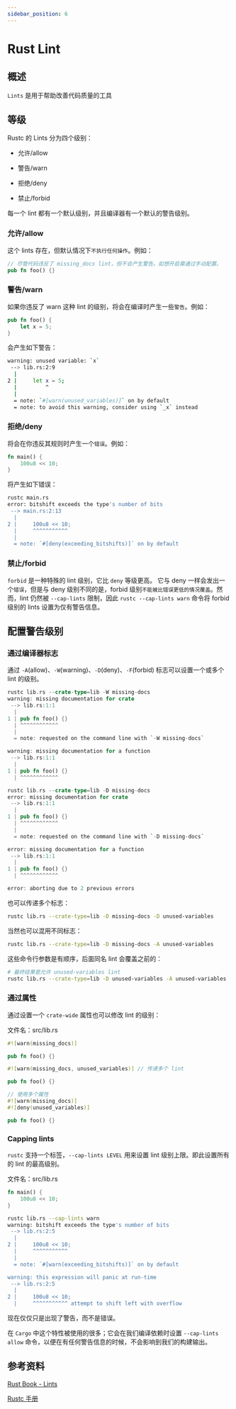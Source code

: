 ```yaml
---
sidebar_position: 6
---
```

    
# Rust Lint

## 概述

`Lints` 是用于帮助改善代码质量的工具

## 等级

Rustc 的 Lints 分为四个级别：

- 允许/allow

- 警告/warn

- 拒绝/deny

- 禁止/forbid

每一个 lint 都有一个默认级别，并且编译器有一个默认的警告级别。

### 允许/allow

这个 lints 存在，但默认情况下`不执行任何操作`。例如：

```rs
// 尽管代码违反了 missing_docs lint，但不会产生警告。如想开启需通过手动配置。
pub fn foo() {}
```

### 警告/warn

如果你违反了 warn 这种 lint 的级别，将会在编译时产生一些`警告`。例如：

```rs
pub fn foo() {
    let x = 5;
}
```

会产生如下警告：

```sh
warning: unused variable: `x`
 --> lib.rs:2:9
  |
2 |     let x = 5;
  |         ^
  |
  = note: `#[warn(unused_variables)]` on by default
  = note: to avoid this warning, consider using `_x` instead
```

### 拒绝/deny

将会在你违反其规则时产生一个`错误`。例如：

```rs
fn main() {
    100u8 << 10;
}
```

将产生如下错误：

```sh
rustc main.rs
error: bitshift exceeds the type's number of bits
 --> main.rs:2:13
  |
2 |     100u8 << 10;
  |     ^^^^^^^^^^^
  |
  = note: `#[deny(exceeding_bitshifts)]` on by default
```

### 禁止/forbid

`forbid` 是一种特殊的 lint 级别，它比 `deny` 等级更高。 它与 deny 一样会发出一个`错误`，但是与 deny 级别不同的是，forbid 级别`不能被比错误更低的情况覆盖`。然而，lint 仍然被 `--cap-lints` 限制，因此 `rustc --cap-lints warn` 命令将 forbid 级别的 lints 设置为仅有警告信息。

## 配置警告级别

### 通过编译器标志

通过 `-A`(allow)、`-W`(warning)、`-D`(deny)、`-F`(forbid) 标志可以设置一个或多个 lint 的级别。

```rs
rustc lib.rs --crate-type=lib -W missing-docs
warning: missing documentation for crate
 --> lib.rs:1:1
  |
1 | pub fn foo() {}
  | ^^^^^^^^^^^^
  |
  = note: requested on the command line with `-W missing-docs`

warning: missing documentation for a function
 --> lib.rs:1:1
  |
1 | pub fn foo() {}
  | ^^^^^^^^^^^^
```

```rs
rustc lib.rs --crate-type=lib -D missing-docs
error: missing documentation for crate
 --> lib.rs:1:1
  |
1 | pub fn foo() {}
  | ^^^^^^^^^^^^
  |
  = note: requested on the command line with `-D missing-docs`

error: missing documentation for a function
 --> lib.rs:1:1
  |
1 | pub fn foo() {}
  | ^^^^^^^^^^^^

error: aborting due to 2 previous errors
```

也可以传递多个标志：

```sh
rustc lib.rs --crate-type=lib -D missing-docs -D unused-variables
```

当然也可以混用不同标志：

```sh
rustc lib.rs --crate-type=lib -D missing-docs -A unused-variables
```

这些命令行参数是有顺序，后面同名 lint 会覆盖之前的：

```sh
# 最终结果是允许 unused-variables lint
rustc lib.rs --crate-type=lib -D unused-variables -A unused-variables
```

### 通过属性

通过设置一个 `crate-wide` 属性也可以修改 lint 的级别：

文件名：src/lib.rs

```rs
#![warn(missing_docs)]

pub fn foo() {}
```

```rs
#![warn(missing_docs, unused_variables)] // 传递多个 lint

pub fn foo() {}
```

```rs
// 使用多个属性
#![warn(missing_docs)] 
#![deny(unused_variables)]

pub fn foo() {}
```

### Capping lints

`rustc` 支持一个标签，`--cap-lints LEVEL` 用来设置 lint 级别上限。即此设置所有的 lint 的最高级别。

文件名：src/lib.rs

```rs
fn main() {
    100u8 << 10;
}
```

```sh
rustc lib.rs --cap-lints warn
warning: bitshift exceeds the type's number of bits
 --> lib.rs:2:5
  |
2 |     100u8 << 10;
  |     ^^^^^^^^^^^
  |
  = note: `#[warn(exceeding_bitshifts)]` on by default

warning: this expression will panic at run-time
 --> lib.rs:2:5
  |
2 |     100u8 << 10;
  |     ^^^^^^^^^^^ attempt to shift left with overflow
```

现在仅仅只是出现了警告，而不是错误。

在 `Cargo` 中这个特性被使用的很多；它会在我们编译依赖时设置 `--cap-lints allow` 命令，以便在有任何警告信息的时候，不会影响到我们的构建输出。

## 参考资料

[Rust Book - Lints](https://doc.rust-lang.org/rustc/lints/index.html)

[Rustc 手册](https://learnku.com/docs/rustc-book/2020/31-lint-levels/8862)

      